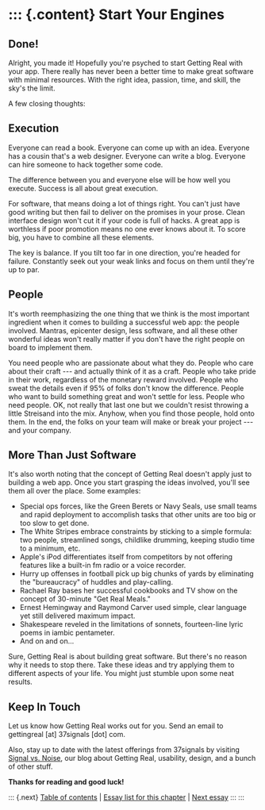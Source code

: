 ::: {.content}
Start Your Engines
==================

Done!
-----

Alright, you made it! Hopefully you\'re psyched to start Getting Real
with your app. There really has never been a better time to make great
software with minimal resources. With the right idea, passion, time, and
skill, the sky\'s the limit.

A few closing thoughts:

Execution
---------

Everyone can read a book. Everyone can come up with an idea. Everyone
has a cousin that\'s a web designer. Everyone can write a blog. Everyone
can hire someone to hack together some code.

The difference between you and everyone else will be how well you
execute. Success is all about great execution.

For software, that means doing a lot of things right. You can\'t just
have good writing but then fail to deliver on the promises in your
prose. Clean interface design won\'t cut it if your code is full of
hacks. A great app is worthless if poor promotion means no one ever
knows about it. To score big, you have to combine all these elements.

The key is balance. If you tilt too far in one direction, you\'re headed
for failure. Constantly seek out your weak links and focus on them until
they\'re up to par.

People
------

It\'s worth reemphasizing the one thing that we think is the most
important ingredient when it comes to building a successful web app: the
people involved. Mantras, epicenter design, less software, and all these
other wonderful ideas won\'t really matter if you don\'t have the right
people on board to implement them.

You need people who are passionate about what they do. People who care
about their craft --- and actually think of it as a craft. People who
take pride in their work, regardless of the monetary reward involved.
People who sweat the details even if 95% of folks don\'t know the
difference. People who want to build something great and won\'t settle
for less. People who need people. OK, not really that last one but we
couldn\'t resist throwing a little Streisand into the mix. Anyhow, when
you find those people, hold onto them. In the end, the folks on your
team will make or break your project --- and your company.

More Than Just Software
-----------------------

It\'s also worth noting that the concept of Getting Real doesn\'t apply
just to building a web app. Once you start grasping the ideas involved,
you\'ll see them all over the place. Some examples:

-   Special ops forces, like the Green Berets or Navy Seals, use small
    teams and rapid deployment to accomplish tasks that other units are
    too big or too slow to get done.
-   The White Stripes embrace constraints by sticking to a simple
    formula: two people, streamlined songs, childlike drumming, keeping
    studio time to a minimum, etc.
-   Apple\'s iPod differentiates itself from competitors by not offering
    features like a built-in fm radio or a voice recorder.
-   Hurry up offenses in football pick up big chunks of yards by
    eliminating the \"bureaucracy\" of huddles and play-calling.
-   Rachael Ray bases her successful cookbooks and TV show on the
    concept of 30-minute \"Get Real Meals.\"
-   Ernest Hemingway and Raymond Carver used simple, clear language yet
    still delivered maximum impact.
-   Shakespeare reveled in the limitations of sonnets, fourteen-line
    lyric poems in iambic pentameter.
-   And on and on\...

Sure, Getting Real is about building great software. But there\'s no
reason why it needs to stop there. Take these ideas and try applying
them to different aspects of your life. You might just stumble upon some
neat results.

Keep In Touch
-------------

Let us know how Getting Real works out for you. Send an email to
gettingreal \[at\] 37signals \[dot\] com.

Also, stay up to date with the latest offerings from 37signals by
visiting [Signal vs. Noise](http://www.37signals.com/svn), our blog
about Getting Real, usability, design, and a bunch of other stuff.

**Thanks for reading and good luck!**

::: {.next}
[Table of contents](toc.php) \| [Essay list for this
chapter](toc.php#ch16) \| [Next essay](ch16_37signals_Resources.php)
:::
:::
